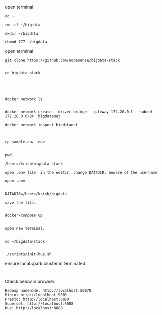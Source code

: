 

open terminal 

```
cd ~ 

rm -rf ~/bigdata

mkdir ~/bigdata

chmod 777 ~/bigdata

```

open terminal

```
git clone https://github.com/nodesense/bigdata-stack


cd bigdata-stack 





docker network ls


docker network create --driver bridge --gateway 172.20.0.1 --subnet 172.20.0.0/24  bigdatanet

docker network inspect bigdatanet



cp sample.env .env


pwd 

/Users/krish/bigdata-stack

open .env file  in the editor, change DATADIR, beware of the username

open .env


DATADIR=/Users/krish/bigdata

save the file..


docker-compose up  


open new terminal, 


cd ~/bigdata-stack 
 

./scripts/init-hue.sh
```

ensure local spark cluster is terminated 

```


```

Check below in browser..

```
Hadoop namenode: http://localhost:50070
Minio: http://localhost:9000
Presto: http://localhost:8080
Superset: http://localhost:8088
Hue: http://localhost:8888

```



